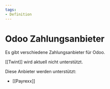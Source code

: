 ```yaml
---
tags:
- Definition
---
```

# Odoo Zahlungsanbieter

Es gibt verschiedene Zahlungsanbieter für Odoo.

[[Twint]] wird aktuell nicht unterstützt.

Diese Anbieter werden unterstützt:

* [[Payrexx]]